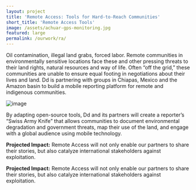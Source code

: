 ```yaml
---
layout: project
title: 'Remote Access: Tools for Hard-to-Reach Communities'
short_title: 'Remote Access Tools'
image: /assets/achuar-gps-monitoring.jpg
featured: large
permalink: /ourwork/ra/
---
```

Oil contamination, illegal land grabs, forced labor. Remote communities in environmentally sensitive locations face these and other pressing threats to their land rights, natural resources and way of life. Often “off the grid,” these communities are unable to ensure equal footing in negotiations about their lives and land. Dd is partnering with groups in Chiapas, Mexico and the Amazon basin to build a mobile reporting platform for remote and indigenous communities.

![image](http://farm9.staticflickr.com/8034/8020640177_c8bf5a55ef_o.jpg)

By adapting open-source tools, Dd and its partners will create a reporter’s “Swiss Army Knife” that allows communities to document environmental degradation and government threats, map their use of the land, and engage with a global audience using mobile technology.

**Projected Impact:** Remote Access will not only enable our partners to share their stories, but also catalyze international stakeholders against exploitation. 


**Projected Impact:** Remote Access will not only enable our partners to share their stories, but also catalyze international stakeholders against exploitation.
